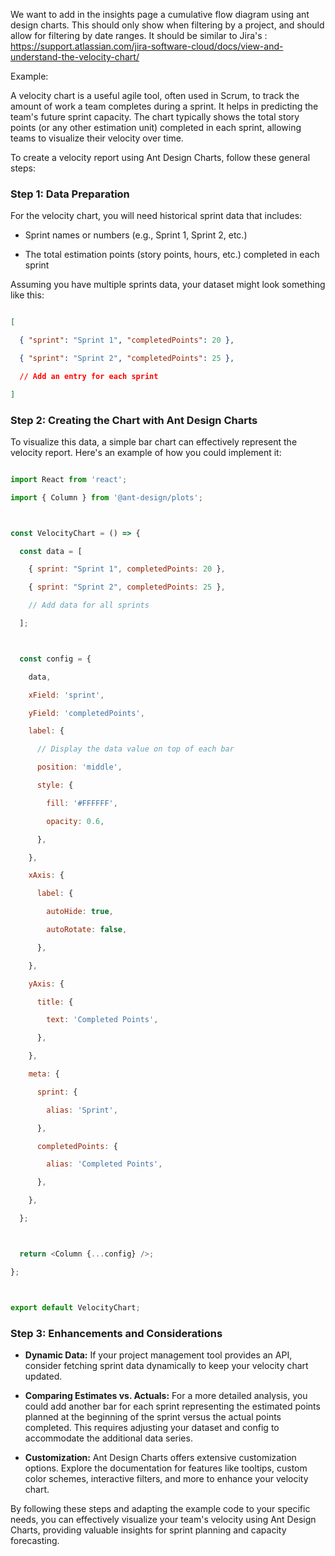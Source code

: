 We want to add in the insights page a cumulative flow diagram using ant design charts. This should only show when filtering by a project, and should allow for filtering by date ranges. It should be similar to Jira's : https://support.atlassian.com/jira-software-cloud/docs/view-and-understand-the-velocity-chart/

Example:

A velocity chart is a useful agile tool, often used in Scrum, to track the amount of work a team completes during a sprint. It helps in predicting the team's future sprint capacity. The chart typically shows the total story points (or any other estimation unit) completed in each sprint, allowing teams to visualize their velocity over time.



To create a velocity report using Ant Design Charts, follow these general steps:



### Step 1: Data Preparation

For the velocity chart, you will need historical sprint data that includes:

- Sprint names or numbers (e.g., Sprint 1, Sprint 2, etc.)

- The total estimation points (story points, hours, etc.) completed in each sprint



Assuming you have multiple sprints data, your dataset might look something like this:

```json

[

  { "sprint": "Sprint 1", "completedPoints": 20 },

  { "sprint": "Sprint 2", "completedPoints": 25 },

  // Add an entry for each sprint

]

```



### Step 2: Creating the Chart with Ant Design Charts

To visualize this data, a simple bar chart can effectively represent the velocity report. Here's an example of how you could implement it:



```javascript

import React from 'react';

import { Column } from '@ant-design/plots';



const VelocityChart = () => {

  const data = [

    { sprint: "Sprint 1", completedPoints: 20 },

    { sprint: "Sprint 2", completedPoints: 25 },

    // Add data for all sprints

  ];



  const config = {

    data,

    xField: 'sprint',

    yField: 'completedPoints',

    label: {

      // Display the data value on top of each bar

      position: 'middle',

      style: {

        fill: '#FFFFFF',

        opacity: 0.6,

      },

    },

    xAxis: {

      label: {

        autoHide: true,

        autoRotate: false,

      },

    },

    yAxis: {

      title: {

        text: 'Completed Points',

      },

    },

    meta: {

      sprint: {

        alias: 'Sprint',

      },

      completedPoints: {

        alias: 'Completed Points',

      },

    },

  };



  return <Column {...config} />;

};



export default VelocityChart;

```



### Step 3: Enhancements and Considerations

- **Dynamic Data:** If your project management tool provides an API, consider fetching sprint data dynamically to keep your velocity chart updated.

- **Comparing Estimates vs. Actuals:** For a more detailed analysis, you could add another bar for each sprint representing the estimated points planned at the beginning of the sprint versus the actual points completed. This requires adjusting your dataset and config to accommodate the additional data series.

- **Customization:** Ant Design Charts offers extensive customization options. Explore the documentation for features like tooltips, custom color schemes, interactive filters, and more to enhance your velocity chart.



By following these steps and adapting the example code to your specific needs, you can effectively visualize your team's velocity using Ant Design Charts, providing valuable insights for sprint planning and capacity forecasting.
